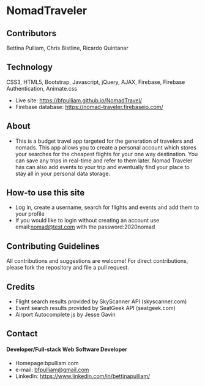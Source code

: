 # NomadTraveler

## Contributors
Bettina Pulliam, Chris Bistline, Ricardo Quintanar

## Technology
CSS3, HTML5, Bootstrap, Javascript, jQuery, AJAX, Firebase, Firebase Authentication, Animate.css
* Live site: https://bfpulliam.github.io/NomadTravel/
* Firebase database: https://nomad-traveler.firebaseio.com/

## About
* This is a budget travel app targeted for the generation of travelers and nomads. This app allows you to create a personal account which stores your searches for the cheapest flights for your one way destination. You can save any trips in real-time and refer to them later. Nomad Traveler has can also add events to your trip and eventually find your place to stay all in your personal data storage.

## How-to use this site
* Log in, create a username, search for flights and events and add them to your profile
* If you would like to login without creating an account use email:nomad@test.com with the password:2020nomad
## Contributing Guidelines
All contributions and suggestions are welcome!
For direct contributions, please fork the repository and file a pull request.

## Credits
* Flight search results provided by SkyScanner API (skyscanner.com)
* Event search results provided by SeatGeek API (seatgeek.com)
* Airport Autocomplete js by Jesse Gavin

## Contact
#### Developer/Full-stack Web Software Developer
* Homepage:bpulliam.com
* e-mail: bfpulliam@gmail.com
* LinkedIn: https://www.linkedin.com/in/bettinapulliam/
